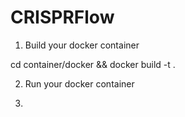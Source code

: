 # CRISPRFlow


1) Build your docker container

cd container/docker && docker build -t <TAG> .

2) Run your docker container

3) 
